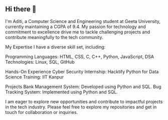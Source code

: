 ## Hi there 👋

I'm Aditi, a Computer Science and Engineering student at Geeta University, currently maintaining a CGPA of 9.4. My passion for technology and commitment to excellence drive me to tackle challenging projects and contribute meaningfully to the tech community.

My Expertise
I have a diverse skill set, including:

Programming Languages: HTML, CSS, C, C++, Python, JavaScript, DSA
Technologies: Linux, SQL, GitHub

Hands-On Experience
Cyber Security Internship: Hacktify
Python for Data Science Training: IIT Kanpur

Projects
Bank Management System: Developed using Python and SQL.
Bug Tracking System: Implemented using Python and SQL.

I am eager to explore new opportunities and contribute to impactful projects in the tech industry. Please feel free to explore my repositories and get in touch for collaboration or inquiries.
